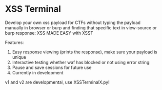 # XSS Terminal

Develop your own xss payload for CTFs without typing the payload manually in browser or burp and finding that specific text in view-source or burp response: XSS MADE EASY with XSST  

Features:
1. Easy response viewing (prints the response), make sure your payload is unique
2. Interactive testing whether waf has blocked or not using error string
3. Pause and save sessions for future use
4. Currently in development

v1 and v2 are developmental, use XSSTerminalX.py!
